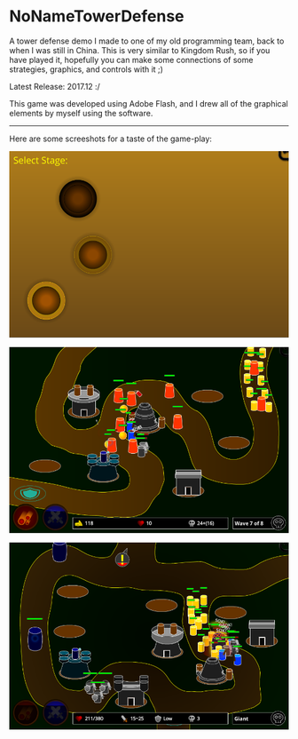 # NoNameTowerDefense
A tower defense demo I made to one of my old programming team, back to when I was still in China. This is very similar to Kingdom Rush, so if you have played it, hopefully you can make some connections of some strategies, graphics, and controls with it ;)

Latest Release: 2017.12 :/

This game was developed using Adobe Flash, and I drew all of the graphical elements by myself using the software.

***
Here are some screeshots for a taste of the game-play:

![](/Preview/Preview2.png)

![](/Preview/Preview.png)

![](/Preview/Preview3.png)

